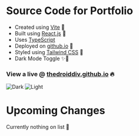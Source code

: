 # Source Code for Portfolio

- Created using [Vite](https://vitejs.dev/) 🔨
- Built using [React.js](https://react.dev/) 🎉
- Uses [TypeScript](https://www.typescriptlang.org/)
- Deployed on [github.io](https://thedroiddiv.github.io/) 🚀
- Styled using [Tailwind CSS](https://tailwindcss.com) 🎨
- Dark Mode Toggle ✨🌙

### View a live @ [thedroiddiv.github.io](https://thedroiddiv.github.io) 🔥

![Dark](https://github.com/thedroiddiv/MyPortfolio/assets/69595691/2b935e83-1537-485b-9d2a-fe35faa0b092)
![Light](https://github.com/thedroiddiv/MyPortfolio/assets/69595691/7ba95f10-a663-4d6c-bbcd-f996562b806d)

# Upcoming Changes
Currently nothing on list 🥹
